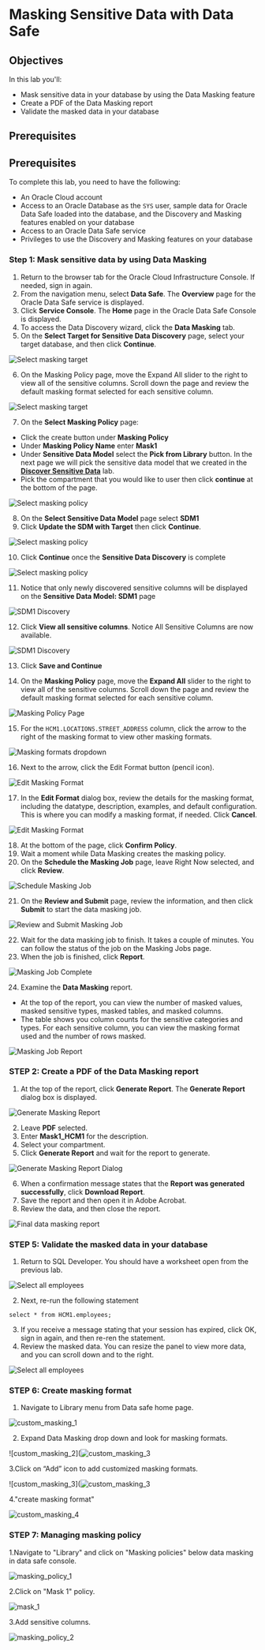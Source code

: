 # Masking Sensitive Data with Data Safe

## Objectives

In this lab you'll:

- Mask sensitive data in your database by using the Data Masking feature
- Create a PDF of the Data Masking report
- Validate the masked data in your database

## Prerequisites

## Prerequisites

To complete this lab, you need to have the following:

- An Oracle Cloud account
- Access to an Oracle Database as the `SYS` user, sample data for Oracle Data Safe loaded into the database, and the Discovery and Masking features enabled on your database
- Access to an Oracle Data Safe service
- Privileges to use the Discovery and Masking features on your database

### **Step 1:** Mask sensitive data by using Data Masking

1. Return to the browser tab for the Oracle Cloud Infrastructure Console. If needed, sign in again.
2. From the navigation menu, select **Data Safe**. The **Overview** page for the Oracle Data Safe service is displayed.
3. Click **Service Console**. The **Home** page in the Oracle Data Safe Console is displayed.
4. To access the Data Discovery wizard, click the **Data Masking** tab.
5. On the **Select Target for Sensitive Data Discovery** page, select your target database, and then click **Continue**.

![Select masking target](images/select-masking-target.png)

6. On the Masking Policy page, move the Expand All slider to the right to view all of the sensitive columns. Scroll down the page and review the default masking format selected for each sensitive column.

![Select masking target](images/select-masking-target.png)

7. On the **Select Masking Policy** page:
 - Click the create button under **Masking Policy**
 - Under **Masking Policy Name** enter **Mask1**
 - Under **Sensitive Data Model** select the **Pick from Library** button. In the next page we will pick the sensitive data model that we created in the [**Discover Sensitive Data**](discovery.md) lab.
 - Pick the compartment that you would like to user then click **continue** at the bottom of the page.

![Select masking policy](images/select-masking-policy.png)

 8. On the **Select Sensitive Data Model** page select **SDM1**
 9. Click **Update the SDM with Target** then click **Continue**.

![Select masking policy](images/select-sd-model.png)

10. Click **Continue** once the **Sensitive Data Discovery** is complete

![Select masking policy](images/sdm-discovery-complete.png)

11. Notice that only newly discovered sensitive columns will be displayed on the  **Sensitive Data Model: SDM1** page

![SDM1 Discovery](images/sdm1-discovery.png)

12. Click **View all sensitive columns**. Notice All Sensitive Columns are now available.

![SDM1 Discovery](images/sdm1-discovery-all.png)

13. Click **Save and Continue**

14. On the **Masking Policy** page, move the **Expand All** slider to the right to view all of the sensitive columns. Scroll down the page and review the default masking format selected for each sensitive column.

![Masking Policy Page](images/masking-policy.png)

15. For the `HCM1.LOCATIONS.STREET_ADDRESS` column, click the arrow to the right of the masking format to view other masking formats.

![Masking formats dropdown](images/masking-formats.png)

16. Next to the arrow, click the Edit Format button (pencil icon).

![Edit Masking Format](images/edit-format.png)

17. In the **Edit Format** dialog box, review the details for the masking format, including the datatype, description, examples, and default configuration. This is where you can modify a masking format, if needed. Click **Cancel**.

 ![Edit Masking Format](images/edit-format-page.png)

18. At the bottom of the page, click **Confirm Policy**.
19. Wait a moment while Data Masking creates the masking policy.
20. On the **Schedule the Masking Job** page, leave Right Now selected, and click **Review**.

  ![Schedule Masking Job](images/schedule-masking-job.png)

21. On the **Review and Submit** page, review the information, and then click **Submit** to start the data masking job.

![Review and Submit Masking Job](images/review-submit.png)

22. Wait for the data masking job to finish. It takes a couple of minutes. You can follow the status of the job on the Masking Jobs page.
23. When the job is finished, click **Report**.

![Masking Job Complete](images/masking-complete.png)

24. Examine the **Data Masking** report.
 - At the top of the report, you can view the number of masked values, masked sensitive types, masked tables, and masked columns.
 - The table shows you column counts for the sensitive categories and types. For each sensitive column, you can view the masking format used and the number of rows masked.

![Masking Job Report](images/masking-report.png)

### **STEP 2:** Create a PDF of the Data Masking report

1. At the top of the report, click **Generate Report**. The **Generate Report** dialog box is displayed.

![Generate Masking Report](images/generate-report.png)

2. Leave **PDF** selected.
3. Enter **Mask1_HCM1** for the description.
4. Select your compartment.
5. Click **Generate Report** and wait for the report to generate.

 ![Generate Masking Report Dialog](images/generate-report-page.png)

6. When a confirmation message states that the **Report was generated successfully**, click **Download Report**.
7. Save the report and then open it in Adobe Acrobat.
8. Review the data, and then close the report.

 ![Final data masking report](images/data-masking-report.png)

### **STEP 5:** Validate the masked data in your database

1. Return to SQL Developer. You should have a worksheet open from the previous lab.

![Select all employees](images/select-all.png)

2. Next, re-run the following statement

```
select * from HCM1.employees;
```

3. If you receive a message stating that your session has expired, click OK, sign in again, and then re-ren the statement.
4. Review the masked data. You can resize the panel to view more data, and you can scroll down and to the right.

![Select all employees](images/masked-data.png)

### **STEP 6:** Create masking format

1. Navigate to Library menu from Data safe home page.

![custom_masking_1](https://user-images.githubusercontent.com/67697503/110800765-8acdfb80-82a2-11eb-971a-625df60578e7.png)

2. Expand Data Masking drop down and look for masking formats.

![custom_masking_2](![custom_masking_3](https://user-images.githubusercontent.com/67697503/110801219-ffa13580-82a2-11eb-8f5f-028d5b43d318.png)

3.Click on “Add” icon to add customized masking formats.

![custom_masking_3](![custom_masking_3](https://user-images.githubusercontent.com/67697503/110800940-bb159a00-82a2-11eb-8ecb-5d6bcb4ea68f.png)

4."create masking format"

![custom_masking_4](https://user-images.githubusercontent.com/67697503/110801757-8eae4d80-82a3-11eb-8d04-e58548de6c11.png)

### **STEP 7:** Managing masking policy

1.Navigate to "Library" and click on "Masking policies" below data masking in data safe console.

![masking_policy_1](https://user-images.githubusercontent.com/67697503/110802520-43e10580-82a4-11eb-8c46-12309bf91afa.png)

2.Click on "Mask 1" policy.

![mask_1](https://user-images.githubusercontent.com/67697503/110802959-b520b880-82a4-11eb-98cd-923f6ddd9d31.png)

3.Add sensitive columns.

![masking_policy_2](https://user-images.githubusercontent.com/67697503/110803123-e0a3a300-82a4-11eb-9989-dc539f1b5c59.png)





















